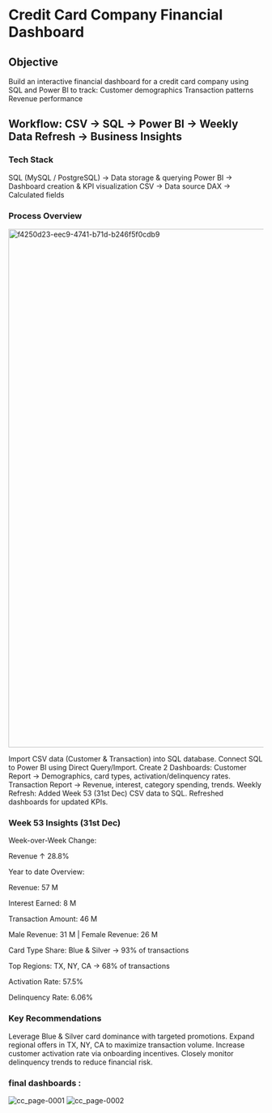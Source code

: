# Credit Card Company Financial Dashboard

## Objective
Build an interactive financial dashboard for a credit card company using SQL and Power BI to track:
Customer demographics
Transaction patterns
Revenue performance

## Workflow: CSV → SQL → Power BI → Weekly Data Refresh → Business Insights

### Tech Stack
SQL (MySQL / PostgreSQL) → Data storage & querying
Power BI → Dashboard creation & KPI visualization
CSV → Data source
DAX → Calculated fields

### Process Overview
<img width="1536" height="1024" alt="f4250d23-eec9-4741-b71d-b246f5f0cdb9" src="https://github.com/user-attachments/assets/7f0fe359-2512-400b-8450-a34dce417ddd" />

Import CSV data (Customer & Transaction) into SQL database.
Connect SQL to Power BI using Direct Query/Import.
Create 2 Dashboards:
Customer Report → Demographics, card types, activation/delinquency rates.
Transaction Report → Revenue, interest, category spending, trends.
Weekly Refresh:
Added Week 53 (31st Dec) CSV data to SQL.
Refreshed dashboards for updated KPIs.

### Week 53 Insights (31st Dec)
Week-over-Week Change:

Revenue ↑ 28.8%

Year to date Overview:

Revenue: 57 M

Interest Earned: 8 M

Transaction Amount: 46 M

Male Revenue: 31 M | Female Revenue: 26 M

Card Type Share: Blue & Silver → 93% of transactions

Top Regions: TX, NY, CA → 68% of transactions

Activation Rate: 57.5%

Delinquency Rate: 6.06%

### Key Recommendations
Leverage Blue & Silver card dominance with targeted promotions.
Expand regional offers in TX, NY, CA to maximize transaction volume.
Increase customer activation rate via onboarding incentives.
Closely monitor delinquency trends to reduce financial risk.

### final dashboards :
![cc_page-0001](https://github.com/user-attachments/assets/d708af44-09b0-4d31-a436-ef06c3140226)
![cc_page-0002](https://github.com/user-attachments/assets/d815659b-c90d-4d6f-9381-bf6424714b7b)




